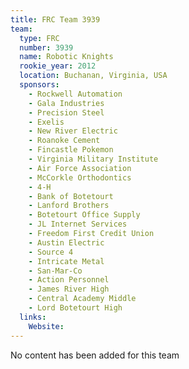 ```yaml
---
title: FRC Team 3939
team:
  type: FRC
  number: 3939
  name: Robotic Knights
  rookie_year: 2012
  location: Buchanan, Virginia, USA
  sponsors:
    - Rockwell Automation
    - Gala Industries
    - Precision Steel
    - Exelis
    - New River Electric
    - Roanoke Cement
    - Fincastle Pokemon
    - Virginia Military Institute
    - Air Force Association
    - McCorkle Orthodontics
    - 4-H
    - Bank of Botetourt
    - Lanford Brothers
    - Botetourt Office Supply
    - JL Internet Services
    - Freedom First Credit Union
    - Austin Electric
    - Source 4
    - Intricate Metal
    - San-Mar-Co
    - Action Personnel
    - James River High
    - Central Academy Middle
    - Lord Botetourt High
  links:
    Website: 
---
```

No content has been added for this team